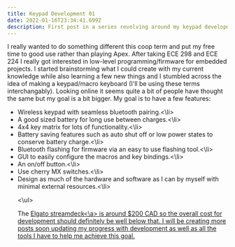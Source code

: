 ```yaml
---
title: Keypad Development 01
date: 2022-01-16T23:34:41.699Z
description: First post in a series revolving around my keypad development process.
---
```

I really wanted to do something different this coop term and put my free time to good use rather than playing Apex.  After taking ECE 298 and ECE 224 I really got interested in low-level programming/firmware for embedded projects. I started brainstorming what I could create with my current knowledge while also learning a few new things and I stumbled across the idea of making a keypad/macro keyboard (I'll be using these terms interchangably). Looking online it seems quite a bit of people have thought the same but my goal is a bit bigger. My goal is to have a few features:

<ul>

<li>Wireless keypad with seamless bluetooth pairing.<\li>

<li>A good sized battery for long use between charges.<\li>

<li>4x4 key matrix for lots of functionality.<\li>

<li>Battery saving features such as auto shut off or low power states to conserve battery charge.<\li>

<li>Bluetooth flashing for firmware via an easy to use flashing tool.<\li>

<li>GUI to easily configure the macros and key bindings.<\li>

<li>An on/off button.<\li>

<li>Use cherry MX switches.<\li>

<li>Design as much of the hardware and software as I can by myself with minimal external resources.<\li>

<\ul>

The <a href="https://www.amazon.ca/Elgato-Stream-Deck-Controller-customizable/dp/B06XKNZT1P">Elgato streamdeck<\a> is around $200 CAD so the overall cost for development should definitely be well below that. I will be creating more posts soon updating my progress with development as well as all the tools I have to help me achieve this goal.